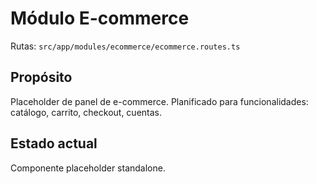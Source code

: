 # Módulo E-commerce

Rutas: `src/app/modules/ecommerce/ecommerce.routes.ts`

## Propósito
Placeholder de panel de e-commerce. Planificado para funcionalidades: catálogo, carrito, checkout, cuentas.

## Estado actual
Componente placeholder standalone.
